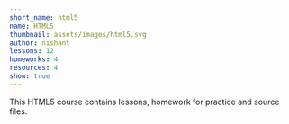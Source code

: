 ```yaml
---
short_name: html5
name: HTML5
thumbnail: assets/images/html5.svg
author: nishant
lessons: 12
homeworks: 4
resources: 4
show: true
---
```

This HTML5 course contains lessons, homework for practice and source files.